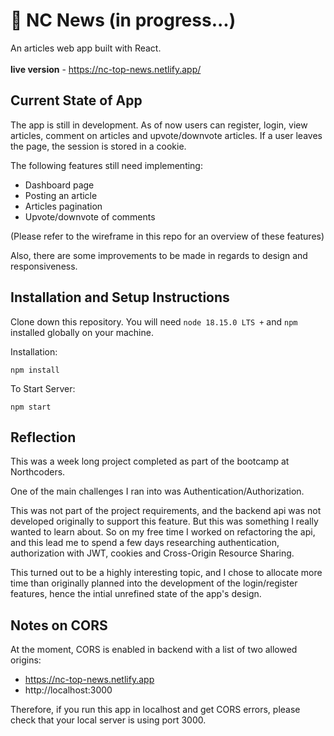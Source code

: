# 📰 NC News (in progress...)

An articles web app built with React.
<br><br>
**live version** - https://nc-top-news.netlify.app/

## Current State of App

The app is still in development. As of now users can register, login, view articles, comment on articles and upvote/downvote articles. If a user leaves the page, the session is stored in a cookie.

The following features still need implementing:
- Dashboard page
- Posting an article
- Articles pagination
- Upvote/downvote of comments

(Please refer to the wireframe in this repo for an overview of these features)

Also, there are some improvements to be made in regards to design and responsiveness.

## Installation and Setup Instructions

Clone down this repository. You will need `node 18.15.0 LTS +` and `npm` installed globally on your machine.  

Installation:

`npm install`  

To Start Server:

`npm start`  


## Reflection

This was a week long project completed as part of the bootcamp at Northcoders.

One of the main challenges I ran into was Authentication/Authorization. 

This was not part of the project requirements, and the backend api was not developed originally to support this feature. But this was something I really wanted to learn about. So on my free time I worked on refactoring the api, and this lead me to spend a few days researching authentication, authorization with JWT, cookies and Cross-Origin Resource Sharing.

This turned out to be a highly interesting topic, and I chose to allocate more time than originally planned into the development of the login/register features, hence the intial unrefined state of the app's design.

## Notes on CORS

At the moment, CORS is enabled in backend with a list of two allowed origins: 
- https://nc-top-news.netlify.app
- http://localhost:3000

Therefore, if you run this app in localhost and get CORS errors, please check that your local server is using port 3000.

